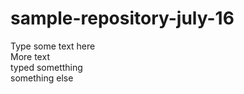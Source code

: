 # sample-repository-july-16

Type some text here   
More text   
typed sometthing  
something else  
